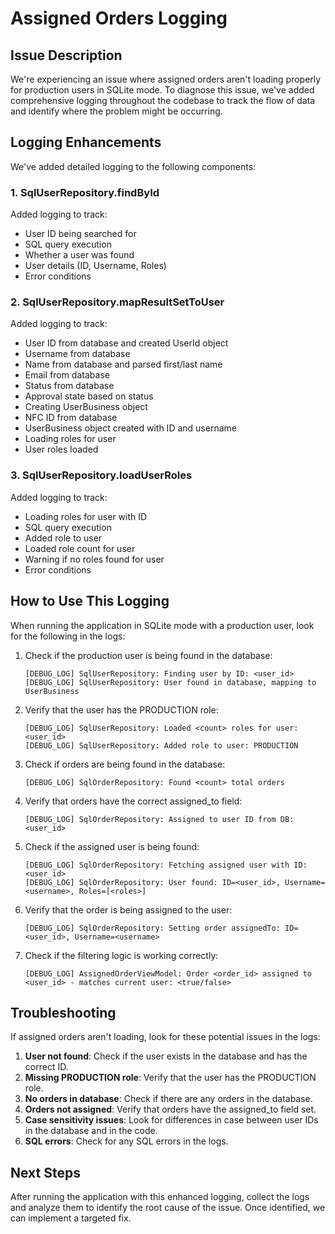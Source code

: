# Assigned Orders Logging

## Issue Description

We're experiencing an issue where assigned orders aren't loading properly for production users in SQLite mode. To diagnose this issue, we've added comprehensive logging throughout the codebase to track the flow of data and identify where the problem might be occurring.

## Logging Enhancements

We've added detailed logging to the following components:

### 1. SqlUserRepository.findById

Added logging to track:
- User ID being searched for
- SQL query execution
- Whether a user was found
- User details (ID, Username, Roles)
- Error conditions

### 2. SqlUserRepository.mapResultSetToUser

Added logging to track:
- User ID from database and created UserId object
- Username from database
- Name from database and parsed first/last name
- Email from database
- Status from database
- Approval state based on status
- Creating UserBusiness object
- NFC ID from database
- UserBusiness object created with ID and username
- Loading roles for user
- User roles loaded

### 3. SqlUserRepository.loadUserRoles

Added logging to track:
- Loading roles for user with ID
- SQL query execution
- Added role to user
- Loaded role count for user
- Warning if no roles found for user
- Error conditions

## How to Use This Logging

When running the application in SQLite mode with a production user, look for the following in the logs:

1. Check if the production user is being found in the database:
   ```
   [DEBUG_LOG] SqlUserRepository: Finding user by ID: <user_id>
   [DEBUG_LOG] SqlUserRepository: User found in database, mapping to UserBusiness
   ```

2. Verify that the user has the PRODUCTION role:
   ```
   [DEBUG_LOG] SqlUserRepository: Loaded <count> roles for user: <user_id>
   [DEBUG_LOG] SqlUserRepository: Added role to user: PRODUCTION
   ```

3. Check if orders are being found in the database:
   ```
   [DEBUG_LOG] SqlOrderRepository: Found <count> total orders
   ```

4. Verify that orders have the correct assigned_to field:
   ```
   [DEBUG_LOG] SqlOrderRepository: Assigned to user ID from DB: <user_id>
   ```

5. Check if the assigned user is being found:
   ```
   [DEBUG_LOG] SqlOrderRepository: Fetching assigned user with ID: <user_id>
   [DEBUG_LOG] SqlOrderRepository: User found: ID=<user_id>, Username=<username>, Roles=[<roles>]
   ```

6. Verify that the order is being assigned to the user:
   ```
   [DEBUG_LOG] SqlOrderRepository: Setting order assignedTo: ID=<user_id>, Username=<username>
   ```

7. Check if the filtering logic is working correctly:
   ```
   [DEBUG_LOG] AssignedOrderViewModel: Order <order_id> assigned to <user_id> - matches current user: <true/false>
   ```

## Troubleshooting

If assigned orders aren't loading, look for these potential issues in the logs:

1. **User not found**: Check if the user exists in the database and has the correct ID.
2. **Missing PRODUCTION role**: Verify that the user has the PRODUCTION role.
3. **No orders in database**: Check if there are any orders in the database.
4. **Orders not assigned**: Verify that orders have the assigned_to field set.
5. **Case sensitivity issues**: Look for differences in case between user IDs in the database and in the code.
6. **SQL errors**: Check for any SQL errors in the logs.

## Next Steps

After running the application with this enhanced logging, collect the logs and analyze them to identify the root cause of the issue. Once identified, we can implement a targeted fix.
